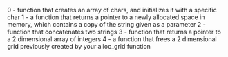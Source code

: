 0 - function that creates an array of chars, and initializes it with a specific char
1 - a function that returns a pointer to a newly allocated space in memory, which contains a copy of the string given as a parameter
2 -  function that concatenates two strings
3 - function that returns a pointer to a 2 dimensional array of integers
4 - a function that frees a 2 dimensional grid previously created by your alloc_grid function

